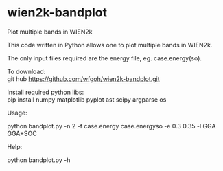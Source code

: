 # wien2k-bandplot
Plot multiple bands in WIEN2k

This code written in Python allows one to plot multiple bands in WIEN2k.

The only input files required are the energy file, eg. case.energy(so).

To download:<br />
git hub https://github.com/wfgoh/wien2k-bandplot.git

Install required python libs:<br />
pip install numpy matplotlib pyplot ast scipy argparse os

Usage: 

python bandplot.py -n 2 -f case.energy case.energyso -e 0.3 0.35 -l GGA GGA+SOC

Help: 

python bandplot.py -h
